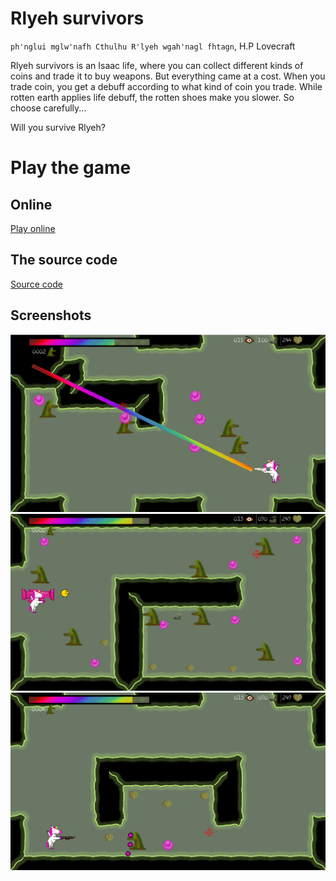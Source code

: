 # Rlyeh survivors

`ph'nglui mglw'nafh Cthulhu R'lyeh wgah'nagl fhtagn`, H.P Lovecraft

Rlyeh survivors is an Isaac life, where you can collect different kinds of coins and trade it to buy weapons. But everything came at a cost. When you trade coin, you get a debuff according to what kind of coin you trade. While rotten earth applies life debuff, the rotten shoes make you slower. So choose carefully...

Will you survive Rlyeh?
# Play the game

## Online

[Play online](https://ludum-rlyeh.github.io/rlyeh-survivors/rlyeh.html)

## The source code
[Source code](https://github.com/ludum-rlyeh/rlyeh-survivors)

## Screenshots

![Screen 1](screenshot1.png)
![Screen 2](screenshot2.png)
![Screen 3](screenshot3.png)